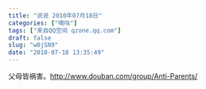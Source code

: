 ```yaml
---
title: "说说 2010年07月18日"
categories: ["嘀咕"]
tags: ["来自QQ空间 qzone.qq.com"]
draft: false
slug: "w0jSN9"
date: "2010-07-18 13:35:49"
---
```


父母皆祸害。http://www.douban.com/group/Anti-Parents/
